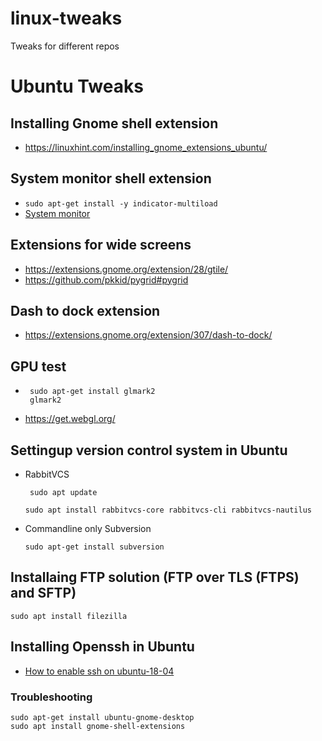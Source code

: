 # linux-tweaks
Tweaks for different repos

# Ubuntu Tweaks

## Installing Gnome shell extension
+ https://linuxhint.com/installing_gnome_extensions_ubuntu/

## System monitor shell extension
+ ``` sudo apt-get install -y indicator-multiload ```
+ [System monitor](https://extensions.gnome.org/extension/120/system-monitor/)

## Extensions for wide screens
+ https://extensions.gnome.org/extension/28/gtile/
+ https://github.com/pkkid/pygrid#pygrid

## Dash to dock extension
+ https://extensions.gnome.org/extension/307/dash-to-dock/

## GPU test
- ```
   sudo apt-get install glmark2
   glmark2
  ```
- https://get.webgl.org/  


## Settingup version control system in Ubuntu
- RabbitVCS
  ```
   sudo apt update
  ```
  ``` 
  sudo apt install rabbitvcs-core rabbitvcs-cli rabbitvcs-nautilus
  ```
- Commandline only Subversion
  ```
  sudo apt-get install subversion
  ```
  
## Installaing FTP solution (FTP over TLS (FTPS) and SFTP)
  ``` sudo apt install filezilla ```
## Installing Openssh in Ubuntu
  - [How to enable ssh on ubuntu-18-04](https://linuxize.com/post/how-to-enable-ssh-on-ubuntu-18-04/)
  
### Troubleshooting  
``` sudo apt-get install ubuntu-gnome-desktop ```  
``` sudo apt install gnome-shell-extensions ```
